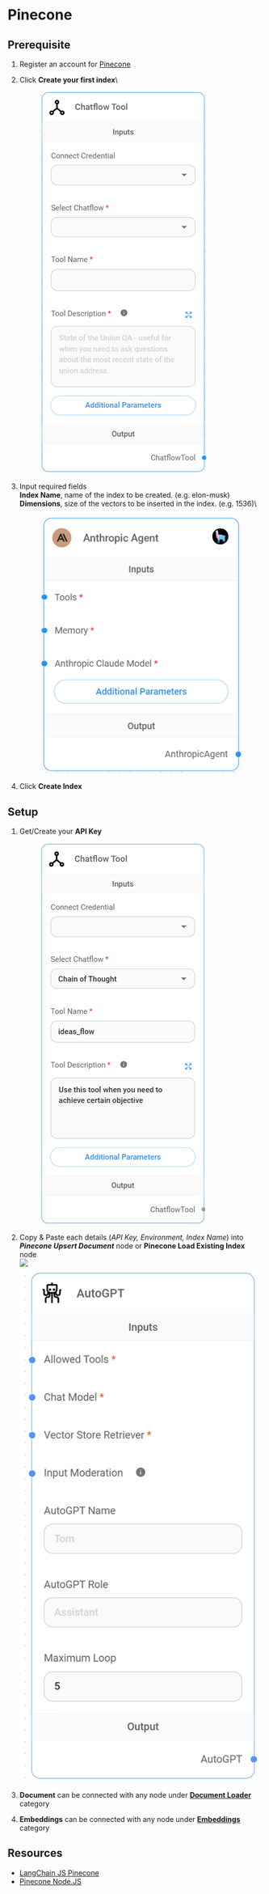 # Pinecone

## Prerequisite

1. Register an account for [Pinecone](https://www.pinecone.io/)
2.  Click **Create your first index**\


    <figure><img src="../../.gitbook/assets/image (26).png" alt=""><figcaption></figcaption></figure>
3.  Input required fields\
    **Index Name**, name of the index to be created. (e.g. elon-musk)\
    **Dimensions**, size of the vectors to be inserted in the index. (e.g. 1536)\


    <figure><img src="../../.gitbook/assets/image (33).png" alt=""><figcaption></figcaption></figure>
4. Click **Create Index**

## Setup

1.  Get/Create your **API Key**\
    &#x20;

    <figure><img src="../../.gitbook/assets/image (35).png" alt=""><figcaption></figcaption></figure>
2. Copy & Paste each details (_API Key, Environment, Index Name_) into _**Pinecone Upsert Document**_ node or **Pinecone Load Existing Index** node\
   ![](<../../.gitbook/assets/image (39) (1).png>)![](<../../.gitbook/assets/image (12) (2).png>)
3. **Document** can be connected with any node under [**Document Loader**](../document-loaders/) category
4. **Embeddings** can be connected with any node under [**Embeddings** ](../embeddings/)category

## Resources

* [LangChain JS Pinecone](https://js.langchain.com/docs/modules/indexes/vector\_stores/integrations/pinecone)
* [Pinecone Node.JS](https://docs.pinecone.io/docs/node-client)
